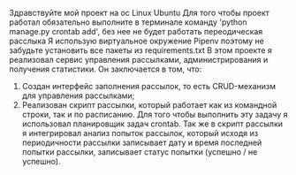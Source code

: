Здравствуйте мой проект на ос Linux Ubuntu
Для того чтобы проект работал обязательно выполните в терминале команду 'python manage.py crontab add', без нее не будет работать переодическая расслыка
Я использую виртуальное окружение Pipenv поэтому не забудьте установить все пакеты из requirements.txt
В этом проекте я реализовал сервис управления рассылками, администрирования и получения статистики. Он заключается в том, что:
  1. Создан интерфейс заполнения рассылок, то есть CRUD-механизм для управления рассылками;
  2. Реализован скрипт рассылки, который работает как из командной строки, так и по расписанию. Для того чтобы выполнить эту задачу я использовал планировщик задач crontab.
  Так же в скрипт рассылки я интегрировал анализ попыток рассылок, который исходя из периодичности рассылки записывает дату и время последней попытки рассылки, записывает статус попытки (успешно / не успешно).
